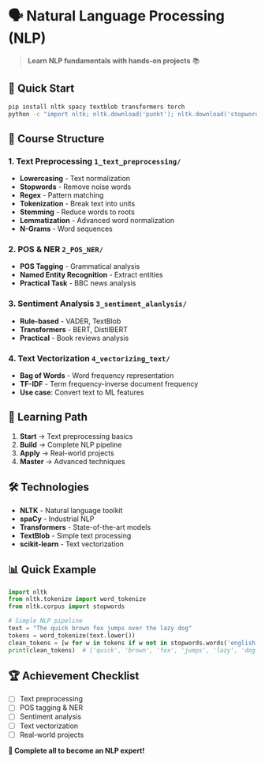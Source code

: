 # 🗣️ Natural Language Processing (NLP)

> **Learn NLP fundamentals with hands-on projects** 📚

## 🚀 **Quick Start**

```bash
pip install nltk spacy textblob transformers torch
python -c "import nltk; nltk.download('punkt'); nltk.download('stopwords')"
```

## 📁 **Course Structure**

### **1. Text Preprocessing** `1_text_preprocessing/`
- **Lowercasing** - Text normalization
- **Stopwords** - Remove noise words  
- **Regex** - Pattern matching
- **Tokenization** - Break text into units
- **Stemming** - Reduce words to roots
- **Lemmatization** - Advanced word normalization
- **N-Grams** - Word sequences

### **2. POS & NER** `2_POS_NER/`
- **POS Tagging** - Grammatical analysis
- **Named Entity Recognition** - Extract entities
- **Practical Task** - BBC news analysis

### **3. Sentiment Analysis** `3_sentiment_alanlysis/`
- **Rule-based** - VADER, TextBlob
- **Transformers** - BERT, DistilBERT
- **Practical** - Book reviews analysis

### **4. Text Vectorization** `4_vectorizing_text/`
- **Bag of Words** - Word frequency representation
- **TF-IDF** - Term frequency-inverse document frequency
- **Use case**: Convert text to ML features

## 🎯 **Learning Path**

1. **Start** → Text preprocessing basics
2. **Build** → Complete NLP pipeline  
3. **Apply** → Real-world projects
4. **Master** → Advanced techniques

## 🛠️ **Technologies**

- **NLTK** - Natural language toolkit
- **spaCy** - Industrial NLP
- **Transformers** - State-of-the-art models
- **TextBlob** - Simple text processing
- **scikit-learn** - Text vectorization

## 📊 **Quick Example**

```python
import nltk
from nltk.tokenize import word_tokenize
from nltk.corpus import stopwords

# Simple NLP pipeline
text = "The quick brown fox jumps over the lazy dog"
tokens = word_tokenize(text.lower())
clean_tokens = [w for w in tokens if w not in stopwords.words('english')]
print(clean_tokens)  # ['quick', 'brown', 'fox', 'jumps', 'lazy', 'dog']
```

## 🏆 **Achievement Checklist**

- [ ] Text preprocessing
- [ ] POS tagging & NER  
- [ ] Sentiment analysis
- [ ] Text vectorization
- [ ] Real-world projects

**🎉 Complete all to become an NLP expert!**
